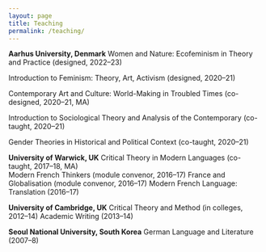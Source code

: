 ```yaml
---
layout: page
title: Teaching
permalink: /teaching/
---
```

**Aarhus University, Denmark**
Women and Nature: Ecofeminism in Theory and Practice (designed, 2022–23)

Introduction to Feminism: Theory, Art, Activism (designed, 2020–21)

Contemporary Art and Culture: World-Making in Troubled Times (co-designed, 2020–21, MA)

Introduction to Sociological Theory and Analysis of the Contemporary (co-taught, 2020–21)

Gender Theories in Historical and Political Context (co-taught, 2020–21)

**University of Warwick, UK**
Critical Theory in Modern Languages (co-taught, 2017–18, MA)	
Modern French Thinkers (module convenor, 2016–17)
France and Globalisation (module convenor, 2016–17)
Modern French Language: Translation (2016–17)

**University of Cambridge, UK**
Critical Theory and Method (in colleges, 2012–14) 
Academic Writing (2013–14)

**Seoul National University, South Korea** 
German Language and Literature (2007–8) 

